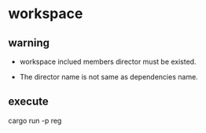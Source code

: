# workspace

## warning
   
-  workspace inclued members director must be existed.

-  The director name is not same as dependencies name.

## execute

   cargo run -p reg
